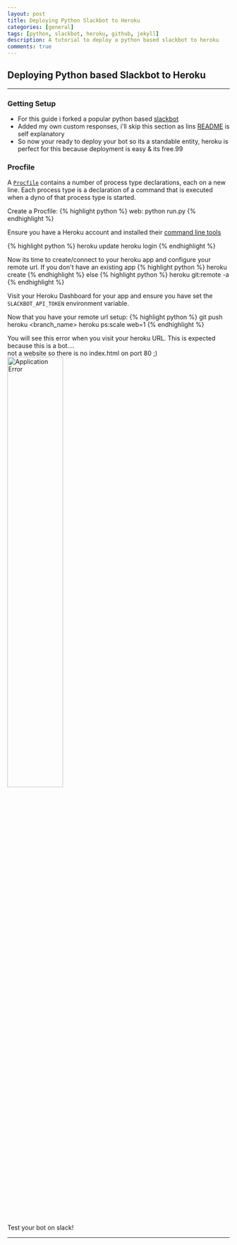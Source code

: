 ```yaml
---
layout: post
title: Deploying Python Slackbot to Heroku
categories: [general]
tags: [python, slackbot, heroku, github, jekyll]
description: A tutorial to deploy a python based slackbot to heroku
comments: true
---
```



## Deploying Python based Slackbot to Heroku ##


---------

### Getting Setup ###
- For this guide i forked a popular python based [slackbot](https://github.com/lins05/slackbot) 
- Added my own custom responses, i'll skip this section as lins [README](https://github.com/lins05/slackbot/blob/develop/README.md) is self explanatory
- So now your ready to deploy your bot so its a standable entity, heroku is perfect for this because deployment is easy & its free.99


### Procfile ###
A [`Procfile`](https://devcenter.heroku.com/articles/procfile) contains a number of process type declarations, each on a new line. Each process type is a declaration of a command that is executed when a dyno of that process type is started.

Create a Procfile:
{% highlight python %}
web: python run.py
{% endhighlight %}

Ensure you have a Heroku account and installed their [command line tools](https://devcenter.heroku.com/articles/heroku-cli)

{% highlight python %}
heroku update
heroku login
{% endhighlight %}

Now its time to create/connect to your heroku app and configure your remote url.
If you don't have an existing app
    {% highlight python %}
    heroku create
    {% endhighlight %}
else
    {% highlight python %}
    heroku git:remote -a <app-name>
    {% endhighlight %}

Visit your Heroku Dashboard for your app and ensure you have set the `SLACKBOT_API_TOKEN` environment variable.

Now that you have your remote url setup:
{% highlight python %}
git push heroku <branch_name>
heroku ps:scale web=1
{% endhighlight %}

You will see this error when you visit your heroku URL. This is expected because this is a bot.... </br>not a website so there is no index.html on port 80 ;) </br>
<img src="https://s3.amazonaws.com/kave-dump/application_error.png" alt="Application Error" style="width: 50%;"/>

Test your bot on slack!


----------
